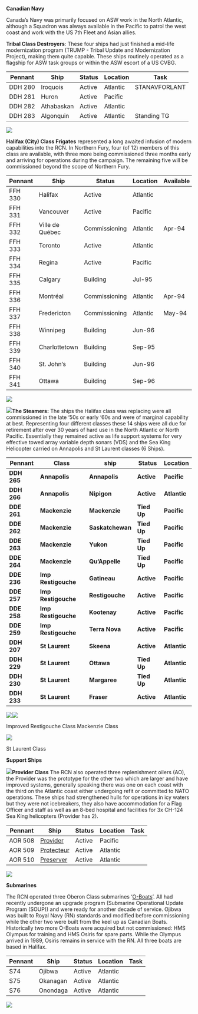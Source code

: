 **Canadian Navy**

Canada’s Navy was primarily focused on ASW work in the North Atlantic,
although a Squadron was always available in the Pacific to patrol the
west coast and work with the US 7th Fleet and Asian allies.

**Tribal Class Destroyers**: These four ships had just finished a
mid-life modernization program (TRUMP - Tribal Update and Modernization
Project), making them quite capable. These ships routinely operated as a
flagship for ASW task groups or within the ASW escort of a US CVBG.

| **Pennant** | **Ship**   | **Status** | **Location** | **Task**      |
| ----------- | ---------- | ---------- | ------------ | ------------- |
| DDH 280     | Iroquois   | Active     | Atlantic     | STANAVFORLANT |
| DDH 281     | Huron      | Active     | Pacific      |               |
| DDH 282     | Athabaskan | Active     | Atlantic     |               |
| DDH 283     | Algonquin  | Active     | Atlantic     | Standing TG   |

![](/assets/images/nato/ca/Navy/image1.jpg)

**Halifax (City) Class Frigates** represented a long awaited infusion of
modern capabilities into the RCN. In Northern Fury, four (of 12) members
of this class are available, with three more being commissioned three
months early and arriving for operations during the campaign. The
remaining five will be commissioned beyond the scope of Northern
Fury.

| **Pennant** | **Ship**        | **Status**    | **Location** | **Available** |
| ----------- | --------------- | ------------- | ------------ | ------------- |
| FFH 330     | Halifax         | Active        | Atlantic     |               |
| FFH 331     | Vancouver       | Active        | Pacific      |               |
| FFH 332     | Ville de Québec | Commissioning | Atlantic     | Apr-94        |
| FFH 333     | Toronto         | Active        | Atlantic     |               |
| FFH 334     | Regina          | Active        | Pacific      |               |
| FFH 335     | Calgary         | Building      | Jul-95       |               |
| FFH 336     | Montréal        | Commissioning | Atlantic     | Apr-94        |
| FFH 337     | Fredericton     | Commissioning | Atlantic     | May-94        |
| FFH 338     | Winnipeg        | Building      | Jun-96       |               |
| FFH 339     | Charlottetown   | Building      | Sep-95       |               |
| FFH 340     | St. John‘s      | Building      | Jun-96       |               |
| FFH 341     | Ottawa          | Building      | Sep-96       |               |

![](/assets/images/nato/ca/Navy/image2.jpg)

![](/assets/images/nato/ca/Navy/image3.jpg)**The Steamers:** The
ships the Halifax class was replacing were all commissioned in the late
‘50s or early ‘60s and were of marginal capability at best.
Representing four different classes these 14 ships were all due for
retirement after over 30 years of hard use in the North Atlantic or
North Pacific. Essentially they remained active as life support systems
for very effective towed array variable depth sonars (VDS) and the Sea
King Helicopter carried on Annapolis and St Laurent classes (6
Ships).

| **Pennant** | **Class**           | **ship**         | **Status**  | **Location** |
| ----------- | ------------------- | ---------------- | ----------- | ------------ |
| **DDH 265** | **Annapolis**       | **Annapolis**    | **Active**  | **Pacific**  |
| **DDH 266** | **Annapolis**       | **Nipigon**      | **Active**  | **Atlantic** |
| **DDE 261** | **Mackenzie**       | **Mackenzie**    | **Tied Up** | **Pacific**  |
| **DDE 262** | **Mackenzie**       | **Saskatchewan** | **Tied Up** | **Pacific**  |
| **DDE 263** | **Mackenzie**       | **Yukon**        | **Tied Up** | **Pacific**  |
| **DDE 264** | **Mackenzie**       | **Qu‘Appelle**   | **Tied Up** | **Pacific**  |
| **DDE 236** | **Imp Restigouche** | **Gatineau**     | **Active**  | **Pacific**  |
| **DDE 257** | **Imp Restigouche** | **Restigouche**  | **Active**  | **Pacific**  |
| **DDE 258** | **Imp Restigouche** | **Kootenay**     | **Active**  | **Pacific**  |
| **DDE 259** | **Imp Restigouche** | **Terra Nova**   | **Active**  | **Pacific**  |
| **DDH 207** | **St Laurent**      | **Skeena**       | **Active**  | **Atlantic** |
| **DDH 229** | **St Laurent**      | **Ottawa**       | **Tied Up** | **Atlantic** |
| **DDH 230** | **St Laurent**      | **Margaree**     | **Tied Up** | **Atlantic** |
| **DDH 233** | **St Laurent**      | **Fraser**       | **Active**  | **Atlantic** |

![](/assets/images/nato/ca/Navy/image4.jpg)![](/assets/images/nato/ca/Navy/image5.jpg)

Improved Restigouche Class Mackenzie Class

![](/assets/images/nato/ca/Navy/image6.jpg)

St Laurent Class

**Support Ships**

![](/assets/images/nato/ca/Navy/image7.jpg)**Provider Class** The
RCN also operated three replenishment oilers (AO), the Provider was the
prototype for the other two which are larger and have improved systems,
generally speaking there was one on each coast with the third on the
Atlantic coast either undergoing refit or committed to NATO operations.
These ships had strengthened hulls for operations in icy waters but they
were not icebreakers, they also have accommodation for a Flag Officer
and staff as well as an 8-bed hospital and facilities for 3x CH-124 Sea
King helicopters (Provider has
2).

| **Pennant** | **Ship**                                                                | **Status** | **Location** | **Task** |
| ----------- | ----------------------------------------------------------------------- | ---------- | ------------ | -------- |
| AOR 508     | [Provider](https://en.wikipedia.org/wiki/HMCS_Provider_\(AOR_508\))     | Active     | Pacific      |          |
| AOR 509     | [Protecteur](https://en.wikipedia.org/wiki/HMCS_Protecteur_\(AOR_509\)) | Active     | Atlantic     |          |
| AOR 510     | [Preserver](https://en.wikipedia.org/wiki/HMCS_Preserver_\(AOR_510\))   | Active     | Atlantic     |          |

![](/assets/images/nato/ca/Navy/image8.jpg)

**Submarines**

The RCN operated three Oberon Class submarines
‘[O-Boats](https://maritime.org/doc/oberon/index.htm)’. All had
recently undergone an upgrade program (Submarine Operational Update
Program (SOUP)) and were ready for another decade of service. Ojibwa was
built to Royal Navy (RN) standards and modified before commissioning
while the other two were built from the keel up as Canadian Boats.
Historically two more O-Boats were acquired but not commissioned: HMS
Olympus for training and HMS Osiris for spare parts. While the Olympus
arrived in 1989, Osiris remains in service with the RN. All three boats
are based in Halifax.

| **Pennant** | **Ship** | **Status** | **Location** | **Task** |
| ----------- | -------- | ---------- | ------------ | -------- |
| S74         | Ojibwa   | Active     | Atlantic     |          |
| S75         | Okanagan | Active     | Atlantic     |          |
| S76         | Onondaga | Active     | Atlantic     |          |

![](/assets/images/nato/ca/Navy/image9.jpg)
